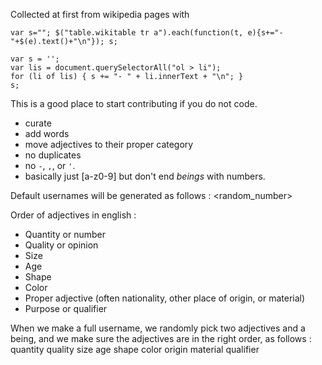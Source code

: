 

Collected at first from wikipedia pages with

    var s=""; $("table.wikitable tr a").each(function(t, e){s+="- "+$(e).text()+"\n"}); s;

    var s = '';
    var lis = document.querySelectorAll("ol > li");
    for (li of lis) { s += "- " + li.innerText + "\n"; }
    s;
    
This is a good place to start contributing if you do not code.
- curate
- add words
- move adjectives to their proper category
- no duplicates
- no `-`, `,`, or `'`.
- basically just [a-z0-9] but don't end _beings_ with numbers.


Default usernames will be generated as follows :
<adjective1> <adjective2> <being> <random_number>


Order of adjectives in english :
- Quantity or number
- Quality or opinion
- Size
- Age
- Shape
- Color
- Proper adjective (often nationality, other place of origin, or material)
- Purpose or qualifier

When we make a full username, we randomly pick two adjectives and a being,
and we make sure the adjectives are in the right order, as follows :
quantity quality size age shape color origin material qualifier
